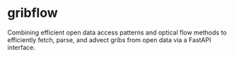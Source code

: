 # gribflow
Combining efficient open data access patterns and optical flow methods to efficiently fetch, parse, and advect gribs from open data via a FastAPI interface.
